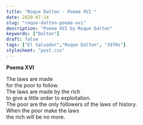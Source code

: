 ```yaml
---
title: "Roque Dalton - Poema XVI "
date: 2020-07-14
slug: "roque-dalton-poema-xvi"
description: "Poema XVI by Roque Dalton"
keywords: ["Dalton"]
draft: false
tags: ["El Salvador","Roque Dalton", "1970s"]
stylesheet: "post.css"
---
```


**Poema XVI**

The laws are made   
for the poor to follow.    
The laws are made by the rich    
to give a little order to exploitation.    
The poor are the only followers of the laws of history.  
When the poor make the laws    
the rich will be no more.  